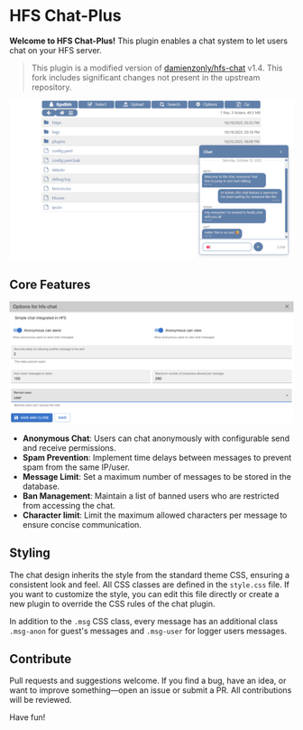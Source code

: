 # HFS Chat-Plus

**Welcome to HFS Chat-Plus!** This plugin enables a chat system to let users chat on your HFS server.

> This plugin is a modified version of [damienzonly/hfs-chat](https://github.com/damienzonly/hfs-chat) v1.4. This fork includes significant changes not present in the upstream repository.

![](./preview.png)

## Core Features

![options](./config.png)

- **Anonymous Chat**: Users can chat anonymously with configurable send and receive permissions.
- **Spam Prevention**: Implement time delays between messages to prevent spam from the same IP/user.
- **Message Limit**: Set a maximum number of messages to be stored in the database.
- **Ban Management**: Maintain a list of banned users who are restricted from accessing the chat.
- **Character limit**: Limit the maximum allowed characters per message to ensure concise communication.

## Styling

The chat design inherits the style from the standard theme CSS, ensuring a consistent look and feel. All CSS classes are defined in the `style.css` file. If you want to customize the style, you can edit this file directly or create a new plugin to override the CSS rules of the chat plugin.

In addition to the `.msg` CSS class, every message has an additional class `.msg-anon` for guest's messages and `.msg-user` for logger users messages.

## Contribute

Pull requests and suggestions welcome. If you find a bug, have an idea, or want to improve something—open an issue or submit a PR. All contributions will be reviewed.

Have fun!

